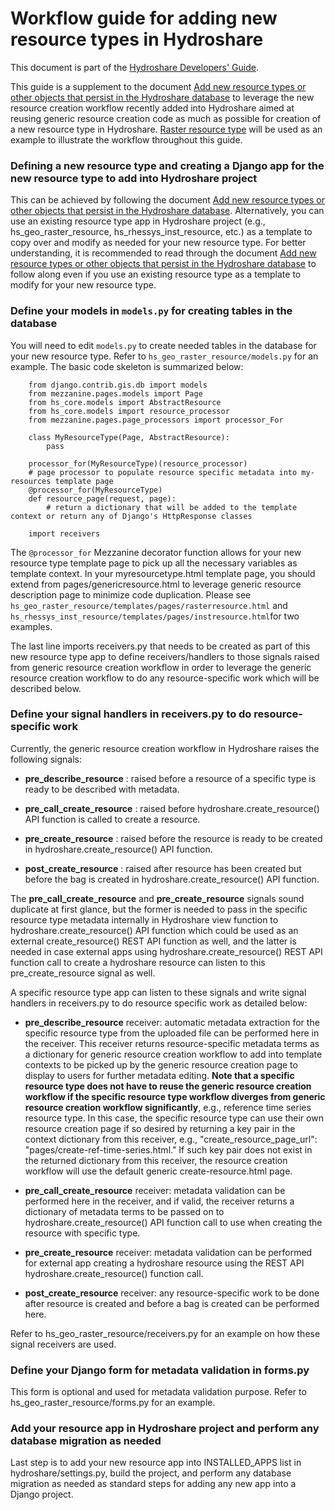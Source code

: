 # Workflow guide for adding new resource types in Hydroshare #
This document is part of the [Hydroshare Developers' Guide](https://github.com/hydroshare/hydroshare/wiki/Hydroshare-Developers'-Guide).

This guide is a supplement to the document [Add new resource types or other objects that persist in the Hydroshare database](https://github.com/hydroshare/hydroshare/wiki/Add-new-resource-types-or-other-objects-that-persist-in-the-Hydroshare-database) to leverage the new resource creation workflow recently added into Hydroshare aimed at reusing generic resource creation code as much as possible for creation of a new resource type in Hydroshare. [Raster resource type](https://github.com/hydroshare/hydroshare/tree/AGU/hs_geo_raster_resource) will be used as an example to illustrate the workflow throughout this guide.  

### Defining a new resource type and creating a Django app for the new resource type to add into Hydroshare project ###

This can be achieved by following the document [Add new resource types or other objects that persist in the Hydroshare database](https://github.com/hydroshare/hydroshare/wiki/Add-new-resource-types-or-other-objects-that-persist-in-the-Hydroshare-database). Alternatively, you can use an existing resource type app in Hydroshare project (e.g., hs_geo_raster_resource, hs_rhessys_inst_resource, etc.) as a template to copy over and modify as needed for your new resource type. For better understanding, it is recommended to read through the document [Add new resource types or other objects that persist in the Hydroshare database](https://github.com/hydroshare/hydroshare/wiki/Add-new-resource-types-or-other-objects-that-persist-in-the-Hydroshare-database) to follow along even if you use an existing resource type as a template to modify for your new resource type.   

### Define your models in `models.py` for creating tables in the database  ###
You will need to edit `models.py` to create needed tables in the database for your new resource type. Refer to `hs_geo_raster_resource/models.py` for an example. The basic code skeleton is summarized below:

		from django.contrib.gis.db import models
        from mezzanine.pages.models import Page
        from hs_core.models import AbstractResource
        from hs_core.models import resource_processor
        from mezzanine.pages.page_processors import processor_For

        class MyResourceType(Page, AbstractResource):
            pass

        processor_for(MyResourceType)(resource_processor)
		# page processor to populate resource specific metadata into my-resources template page
		@processor_for(MyResourceType)
		def resource_page(request, page):
			# return a dictionary that will be added to the template context or return any of Django's HttpResponse classes 
			
		import receivers

The `@processor_for` Mezzanine decorator function allows for your new resource type template page to pick up all the necessary variables as template context. In your myresourcetype.html template page, you should extend from pages/genericresource.html to leverage generic resource description page to minimize code duplication. Please see `hs_geo_raster_resource/templates/pages/rasterresource.html` and `hs_rhessys_inst_resource/templates/pages/instresource.html`for two examples.

The last line imports receivers.py that needs to be created as part of this new resource type app to define receivers/handlers to those signals raised from generic resource creation workflow in order to leverage the generic resource creation workflow to do any resource-specific work which will be described below.     

### Define your signal handlers in receivers.py to do resource-specific work ###

Currently, the generic resource creation workflow in Hydroshare raises the following signals:



- **pre\_describe\_resource** : raised before a resource of a specific type is ready to be described with metadata.    

- **pre\_call\_create\_resource** : raised before hydroshare.create_resource() API function is called to create a resource.

- **pre\_create\_resource** : raised before the resource is ready to be created in hydroshare.create_resource() API function.    

- **post\_create\_resource** : raised after resource has been created but before the bag is created in hydroshare.create_resource() API function.

The **pre\_call\_create\_resource** and **pre\_create\_resource** signals sound duplicate at first glance, but the former is needed to pass in the specific resource type metadata internally in Hydroshare view function to hydroshare.create_resource() API function which could be used as an external create_resource() REST API function as well, and the latter is needed in case external apps using hydroshare.create_resource() REST API function call to create a hydroshare resource can listen to this pre\_create\_resource signal as well.

A specific resource type app can listen to these signals and write signal handlers in receivers.py to do resource specific work as detailed below:

- **pre\_describe\_resource** receiver: automatic metadata extraction for the specific resource type from the uploaded file can be performed here in the receiver. This receiver returns resource-specific metadata terms as a dictionary for generic resource creation workflow to add into template contexts to be picked up by the generic resource creation page to display to users for further metadata editing. **Note that a specific resource type does not have to reuse the generic resource creation workflow if the specific resource type workflow diverges from generic resource creation workflow significantly**, e.g., reference time series resource type. In this case, the specific resource type can use their own resource creation page if so desired by returning a key pair in the context dictionary from this receiver, e.g.,  "create_resource_page_url": "pages/create-ref-time-series.html." If such key pair does not exist in the returned dictionary from this receiver, the resource creation workflow will use the default generic create-resource.html page.   

- **pre\_call\_create\_resource** receiver: metadata validation can be performed here in the receiver, and if valid, the receiver returns a dictionary of metadata terms to be passed on to hydroshare.create_resource() API function call to use when creating the resource with specific type.

- **pre\_create\_resource** receiver: metadata validation can be performed for external app creating a hydroshare resource using the REST API hydroshare.create_resource() function call.    

- **post\_create\_resource** receiver: any resource-specific work to be done after resource is created and before a bag is created can be performed here.

Refer to hs_geo_raster_resource/receivers.py for an example on how these signal receivers are used.  

### Define your Django form for metadata validation in forms.py ###
This form is optional and used for metadata validation purpose. Refer to hs_geo_raster_resource/forms.py for an example.

### Add your resource app in Hydroshare project and perform any database migration as needed ###

Last step is to add your new resource app into INSTALLED_APPS list in hydroshare/settings.py, build the project, and perform any database migration as needed as standard steps for adding any new app into a Django project.